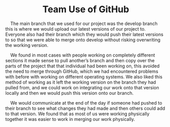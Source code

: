 <h1 align="center"> <b> Team Use of GitHub </b> </h1>

<p>&nbsp;&nbsp;&nbsp;&nbsp;The main branch that we used for our project was the develop branch this is where we would upload our latest versions of our project to. Everyone also had their branch which they would push their latest versions to so that we were able to merge onto develop without risking overwriting the working version.</p>

<p>&nbsp;&nbsp;&nbsp;&nbsp;We found in most cases with people working on completely different sections it made sense to pull another’s branch and then 
copy over the parts of the project that that individual had been working on, this avoided the need to merge through GitHub, 
which we had encountered problems with before with working on different operating systems. We also liked this method of working 
as it left the working version on the branch they had pulled from, and we could work on integrating our work onto that version 
locally and then we would push this version onto our branch.</p>

<p>&nbsp;&nbsp;&nbsp;&nbsp;We would communicate at the end of the day if someone had pushed to their branch to see what changes they had made and then others could add to that version. We found that as most of us were working physically together it was easier to work 
in merging our work physically.</p>

